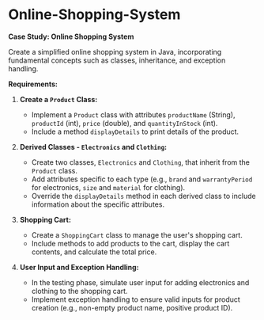 # Online-Shopping-System
**Case Study: Online Shopping System**

Create a simplified online shopping system in Java, incorporating fundamental concepts such as classes, inheritance, and exception handling.

**Requirements:**

1. **Create a `Product` Class:**
    - Implement a `Product` class with attributes `productName` (String), `productId` (int), `price` (double), and `quantityInStock` (int).
    - Include a method `displayDetails` to print details of the product.

2. **Derived Classes - `Electronics` and `Clothing`:**
    - Create two classes, `Electronics` and `Clothing`, that inherit from the `Product` class.
    - Add attributes specific to each type (e.g., `brand` and `warrantyPeriod` for electronics, `size` and `material` for clothing).
    - Override the `displayDetails` method in each derived class to include information about the specific attributes.

3. **Shopping Cart:**
    - Create a `ShoppingCart` class to manage the user's shopping cart.
    - Include methods to add products to the cart, display the cart contents, and calculate the total price.

4. **User Input and Exception Handling:**
    - In the testing phase, simulate user input for adding electronics and clothing to the shopping cart.
    - Implement exception handling to ensure valid inputs for product creation (e.g., non-empty product name, positive product ID).
